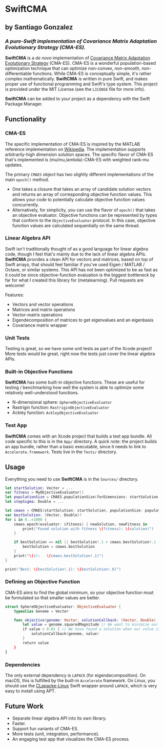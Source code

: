 # SwiftCMA
## by Santiago Gonzalez
### ***A pure-Swift implementation of Covariance Matrix Adaptation Evolutionary Strategy (CMA-ES).***

**SwiftCMA** is a *de novo* implementation of [Covariance Matrix Adaptation Evolutionary Strategy](https://en.wikipedia.org/wiki/CMA-ES) (CMA-ES). CMA-ES is a wonderful population-based optimization technique that can optimize non-convex, non-smooth, non-differentiable functions. While CMA-ES is conceptually simple, it's rather complex mathematically. **SwiftCMA** is written in pure Swift, and makes proper use of functional programming and Swift's type system. This project is provided under the MIT License (see the `LICENSE` file for more info).

**SwiftCMA** can be added to your project as a dependency with the Swift Package Manager.

## Functionality

### CMA-ES

The specific implementation of CMA-ES is inspired by the MATLAB reference implementation on [Wikipedia](https://en.wikipedia.org/wiki/CMA-ES). The implementation supports arbitrarily-high dimension solution spaces. The specific flavor of CMA-ES that's implemented is (mu/mu,lambda)-CMA-ES with weighted rank-mu updates.

The primary `CMAES` object has two slightly different implementations of the main `epoch()` method.
* One takes a closure that takes an array of candidate solution vectors and returns an array of corresponding objective function values. This allows your code to potentially calculate objective function values concurrently.
* Alternatively, for simplicity, you can use the flavor of `epoch()` that takes an objective evaluator. Objective functions can be represented by types that conform to the `ObjectiveEvaluator` protocol. In this case, objective function values are calculated sequentially on the same thread.

### Linear Algebra API

Swift isn't traditionally thought of as a good language for linear algebra code, though I feel that's mainly due to the lack of linear algebra APIs. **SwiftCMA** provides a clean API for vectors and matrices, based on top of Swift arrays, that should feel familiar if you've used Eigen / MATLAB / Octave, or similar systems. This API has not been optimized to be as fast as it could be since objective-function evaluation is the biggest bottleneck by far for what I created this library for (metalearning). Pull requests are welcome!

Features:
* Vectors and vector operations
* Matrices and matrix operations
* Vector-matrix operations
* Eigendecomposition of matrices to get eigenvalues and an eigenbasis
* Covariance matrix wrapper

### Unit Tests

Testing is great, so we have some unit tests as part of the Xcode project! More tests would be great, right now the tests just cover the linear algebra APIs.

### Built-in Objective Functions

**SwiftCMA** has some built-in objective functions. These are useful for testing / benchmarking how well the system is able to optimize some relatively well-understood functions.

* N-dimensional sphere: `SphereObjectiveEvaluator`
* Rastrigin function: `RastriginObjectiveEvaluator`
* Ackley function: `AckleyObjectiveEvaluator`

### Test App

**SwiftCMA** comes with an Xcode project that builds a test app bundle. All code specific to this is in the `App/` directory. A quick note: the project builds an app bundle, rather than a basic executable, since it needs to link to `Accelerate.framework`. Tests live in the `Tests/` directory.

## Usage

Everything you need to use **SwiftCMA** is in the `Sources/` directory.

```swift
let startSolution: Vector = ...
var fitness = MyObjectiveEvaluator()
let populationSize = CMAES.populationSize(forDimensions: startSolution.count)
let stepSigma: Double = ...

let cmaes = CMAES(startSolution: startSolution, populationSize: populationSize, stepSigma: stepSigma)
var bestSolution: (Vector, Double)?
for i in 0..<1000 {
	cmaes.epoch(evaluator: &fitness) { newSolution, newFitness in
		print("Found solution with fitness \(fitness): \(solution)")
	}

	if bestSolution == nil || bestSolution!.1 > cmaes.bestSolution!.1 {
		bestSolution = cmaes.bestSolution
	}
	print("\(i):   \(cmaes.bestSolution!.1)")
}

print("Best: \(bestSolution!.1): \(bestSolution!.0)")
```

### Defining an Objective Function

CMA-ES aims to find the global minimum, so your objective function must be formulated so that smaller values are better.

```swift
struct SphereObjectiveEvaluator: ObjectiveEvaluator {
	typealias Genome = Vector

	func objective(genome: Vector, solutionCallback: (Vector, Double) -> ()) -> Double {
		let value = genome.squaredMagnitude // We want to minimize our distance from the origin.
		if value < 0.01 { // We have found a solution when our value is below a threshold.
			solutionCallback(genome, value)
		}
		return value
	}
}
```

### Dependencies

The only external dependency is `LAPACK` (for eigendecomposition). On macOS, this is fulfilled by the built-in `Accelerate` framework. On Linux, you should use the [CLapacke-Linux](https://github.com/indisoluble/CLapacke-Linux) Swift wrapper around `LAPACK`, which is very easy to install using APT.


## Future Work

* Separate linear algebra API into its own library.
* Faster.
* Support fun variants of CMA-ES.
* More tests (unit, integration, performance).
* An engaging test app that visualizes the CMA-ES process.
